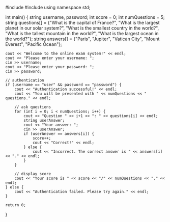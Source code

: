 #include <iostream>
#include <string>
using namespace std;

int main() {
    string username, password;
    int score = 0;
    int numQuestions = 5;
    string questions[] = {"What is the capital of France?", "What is the largest planet in our solar system?", "What is the smallest country in the world?", "What is the tallest mountain in the world?", "What is the largest ocean in the world?"};
    string answers[] = {"Paris", "Jupiter", "Vatican City", "Mount Everest", "Pacific Ocean"};

    cout << "Welcome to the online exam system!" << endl;
    cout << "Please enter your username: ";
    cin >> username;
    cout << "Please enter your password: ";
    cin >> password;

    // authentication
    if (username == "user" && password == "password") {
        cout << "Authentication successful!" << endl;
        cout << "You will be presented with " << numQuestions << " questions." << endl;

        // ask questions
        for (int i = 0; i < numQuestions; i++) {
            cout << "Question " << i+1 << ": " << questions[i] << endl;
            string userAnswer;
            cout << "Your answer: ";
            cin >> userAnswer;
            if (userAnswer == answers[i]) {
                score++;
                cout << "Correct!" << endl;
            } else {
                cout << "Incorrect. The correct answer is " << answers[i] << "." << endl;
            }
        }

        // display score
        cout << "Your score is " << score << "/" << numQuestions << "." << endl;
    } else {
        cout << "Authentication failed. Please try again." << endl;
    }

    return 0;
}
